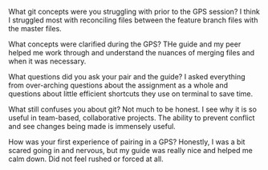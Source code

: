 What git concepts were you struggling with prior to the GPS session?
I think I struggled most with reconciling files between the feature branch files with the master files. 

What concepts were clarified during the GPS?
THe guide and my peer helped me work through and understand the nuances of merging files and when it was necessary.

What questions did you ask your pair and the guide?
I asked everything from over-arching questions about the assignment as a whole and questions about little efficient shortcuts they use on terminal to save time.

What still confuses you about git?
Not much to be honest. I see why it is so useful in team-based, collaborative projects. The ability to prevent conflict and see changes being made is immensely useful. 

How was your first experience of pairing in a GPS?
Honestly, I was a bit scared going in and nervous, but my guide was really nice and helped me calm down. Did not feel rushed or forced at all.